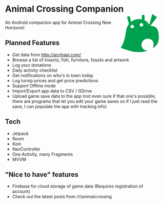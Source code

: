 # Animal Crossing Companion  <img src="app/src/main/res/drawable-v24/animal_crossing_android.png" width="125" height="125" align="right"> 

An Android companion app for Animal Crossing New Horizons!

## Planned Features
* Get data from http://acnhapi.com/
* Browse a list of insects, fish, furniture, fossils and artwork
* Log your donations
* Daily activity checklist
* Get notifications on who's in town today
* Log turnip prices and get price predictions
* Support Offline mode
* Import/Export app data to CSV / GDrive 
* Upload game save data to the app (not even sure if that one's possible, there are programs that let you edit your game saves so if I just read the save, I can populate the app with tracking info)

## Tech
* Jetpack
* Room
* Koin
* NavController
* One Activity, many Fragments
* MVVM


## "Nice to have" features
* Firebase for cloud storage of game data (Requires registration of account)
* Check out the latest posts from /r/animalcrossing
